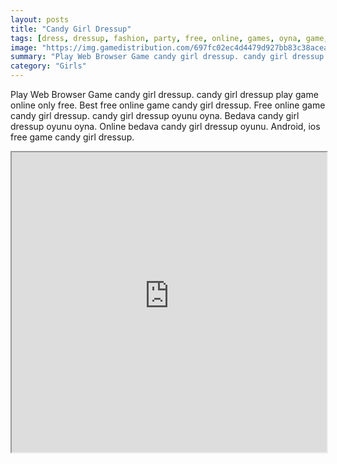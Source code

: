 ```yaml
---
layout: posts
title: "Candy Girl Dressup"
tags: [dress, dressup, fashion, party, free, online, games, oyna, game, free, games, play, play, games]
image: "https://img.gamedistribution.com/697fc02ec4d4479d927bb83c38acea12.jpg"
summary: "Play Web Browser Game candy girl dressup. candy girl dressup play game online only free. Best free online game candy girl dressup. Free online game candy girl dressup. candy girl dressup oyunu oyna. Bedava candy girl dressup oyunu oyna. Online bedava candy girl dressup oyunu. Android, ios free game candy girl dressup."
category: "Girls"
---
```


Play Web Browser Game candy girl dressup. candy girl dressup play game online only free. Best free online game candy girl dressup. Free online game candy girl dressup. candy girl dressup oyunu oyna. Bedava candy girl dressup oyunu oyna. Online bedava candy girl dressup oyunu. Android, ios free game candy girl dressup.

<iframe width="100%" height="480px;" src="https://html5.gamedistribution.com/697fc02ec4d4479d927bb83c38acea12/"></iframe>